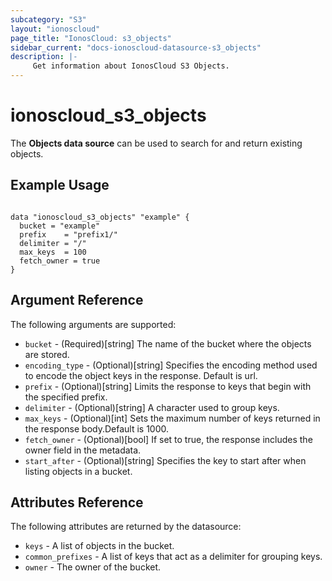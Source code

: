 ```yaml
---
subcategory: "S3"
layout: "ionoscloud"
page_title: "IonosCloud: s3_objects"
sidebar_current: "docs-ionoscloud-datasource-s3_objects"
description: |-
     Get information about IonosCloud S3 Objects.
---
```


# ionoscloud_s3_objects

The **Objects data source** can be used to search for and return existing objects.

## Example Usage

```hcl

data "ionoscloud_s3_objects" "example" {
  bucket = "example"
  prefix    = "prefix1/"
  delimiter = "/"
  max_keys  = 100
  fetch_owner = true
}

 ```

## Argument Reference

The following arguments are supported:

- `bucket` - (Required)[string] The name of the bucket where the objects are stored.
- `encoding_type` - (Optional)[string] Specifies the encoding method used to encode the object keys in the response. Default is url.
- `prefix` - (Optional)[string] Limits the response to keys that begin with the specified prefix.
- `delimiter` - (Optional)[string] A character used to group keys.
- `max_keys` - (Optional)[int] Sets the maximum number of keys returned in the response body.Default is 1000.
- `fetch_owner` - (Optional)[bool] If set to true, the response includes the owner field in the metadata.
- `start_after` - (Optional)[string] Specifies the key to start after when listing objects in a bucket.

## Attributes Reference

The following attributes are returned by the datasource:

- `keys` - A list of objects in the bucket.
- `common_prefixes` - A list of keys that act as a delimiter for grouping keys.
- `owner` - The owner of the bucket.